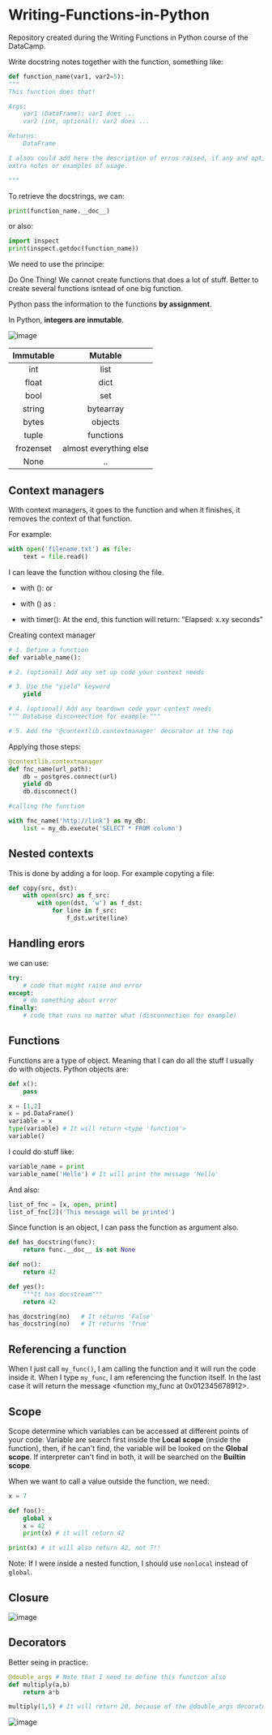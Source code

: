 # Writing-Functions-in-Python
Repository created during the Writing Functions in Python course of the DataCamp.

Write docstring notes together with the function, something like:

```py
def function_name(var1, var2=5):
""" 
This function does that!

Args: 
	var1 (DataFrame): var1 does ...
	var2 (int, optional): var2 does ...

Returns:
	DataFrame

I alsou could add here the description of erros raised, if any and optional 
extra notes or examples of usage.

"""
```

To retrieve the docstrings, we can:

```py
print(function_name.__doc__)
```
or also:
```py
import inspect
print(inspect.getdoc(function_name))
```

We need to use the principe:

Do One Thing! We cannot create functions that does a lot of stuff. Better to 
create several functions isntead of one big function.

Python pass the information to the functions **by assignment**.

In Python, **integers are inmutable**. 

![image](https://github.com/Rafaelatff/Writing-Functions-in-Python/assets/58916022/52d53712-4ec4-46de-89b6-deb7bfd15a66)

| Immutable | Mutable | 
| :---: | :---: | 
| int | list |
| float | dict |
| bool | set |
| string | bytearray |
| bytes | objects |
| tuple | functions |
| frozenset | almost everything else |
| None | .. |

## Context managers

With context managers, it goes to the function and when it finishes, it removes the context of that function.

For example:
```py
with open('filename.txt') as file:
	text = file.read()
```

I can leave the function withou closing the file.

* with <context-manager>(<args>): 
or
* with <context-manager>(<args>) as <returned-value-here>: 


* with timer(): 
At the end, this function will return: "Elapsed: x.xy seconds"

Creating context manager

```py
# 1. Define a function
def variable_name():

# 2. (optional) Add any set up code your context needs

# 3. Use the "yield" keyword
	yield 

# 4. (optional) Add any teardown code your context needs
""" Database disconnection for example """ 

# 5. Add the '@contextlib.contextmanager' decorator at the top
```
Applying those steps:

```py
@contextlib.contextmanager
def fnc_name(url_path):
	db = postgres.connect(url)
	yield db
	db.disconnect()

#calling the function

with fnc_name('http://link') as my_db:
	list = my_db.execute('SELECT * FROM column')

```
## Nested contexts

This is done by adding a for loop. For example copyting a file:

```py
def copy(src, dst):
	with open(src) as f_src:
		with open(dst, 'w') as f_dst:
			for line in f_src:
				f_dst.write(line)
```
## Handling erors

we can use:
```py
try:
	# code that might raise and error
except:
	# do something about error
finally:
	# code that runs no matter what (disconnection for example)
```
## Functions

Functions are a type of object. Meaning that I can do all the stuff I usually do with objects. Python objects are:

```py
def x():
	pass

x = [1,2]
x = pd.DataFrame()
variable = x 
type(variable) # It will return <type 'function'>
variable() 
```

I could do stuff like:
```py
variable_name = print
variable_name('Hello') # It will print the message 'Hello'
```

And also:

```py
list_of_fnc = [x, open, print]
list_of_fnc[2]('This message will be printed')
```

Since function is an object, I can pass the function as argument also.

```py
def has_docstring(func):
	return func.__doc__ is not None

def no():
	return 42

def yes():
	"""It has docstream"""
	return 42

has_docstring(no)	# It returns 'False'
has_docstring(no)	# It returns 'True'
```

## Referencing a function

When I just call ```my_func()```, I am calling the function and it will run the code inside it. When I type ```my_func```, I am referencing the function itself. In the last case it will return the message <function my_func at 0x012345678912>.

## Scope

Scope determine which variables can be accessed at different points of your code.
Variable are search first inside the **Local scope** (inside the function), then, if he can't find, the variable will be looked on the **Global scope**. If interpreter can't find in both, it will be searched on the **Builtin scope**.

When we want to call a value outside the function, we need:

```py
x = 7

def foo():
	global x
	x = 42
	print(x) # it will return 42

print(x) # it will also return 42, not 7!!
```

Note: If I were inside a nested function, I should use ```nonlocal``` instead of ```global```.

## Closure
![image](https://github.com/Rafaelatff/Writing-Functions-in-Python/assets/58916022/97d03f6e-f1f1-4496-87ca-05bf70bd59be)

## Decorators

Better seing in practice:

```py
@double_args # Note that I need to define this function also
def multiply(a,b)
	return a*b

multiply(1,5) # It will return 20, because of the @double_args decorator

```

![image](https://github.com/Rafaelatff/Writing-Functions-in-Python/assets/58916022/400d7966-1e29-413b-9894-1bf0b40e5e4c)
